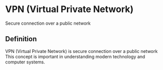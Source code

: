 # VPN (Virtual Private Network)

Secure connection over a public network

## Definition
VPN (Virtual Private Network) is secure connection over a public network This concept is important in understanding modern technology and computer systems.

